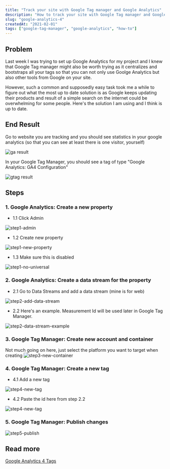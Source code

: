 ```yaml
---
title: "Track your site with Google Tag manager and Google Analytics"
description: "How to track your site with Google Tag manager and Google Analytics 4 Tags"
slug: "google-analytics-4"
createdAt: "2021-02-01"
tags: ["google-tag-manager", "google-analytics", "how-to"]
---
```


## Problem

Last week I was trying to set up Google Analytics for my project and I knew that Google Tag manager might also be worth trying as it centralizes and bootstraps all your tags so that you can not only use Goolge Analytics but also other tools from Google on your site.

However, such a common and supposedly easy task took me a while to figure out what the most up to date solution is as Google keeps updating their products and result of a simple search on the internet could be overwhelming for some people. Here's the solution I am using and I think is up to date.

## End Result

Go to website you are tracking and you should see statistics in your google analytics (so that you can see at least there is one visitor, yourself)

![ga result](https://blog0post0images.blob.core.windows.net/google-analytics-4/ga-result.png)

In your Google Tag Manager, you should see a tag of type "Google Analytics: GA4 Configuration"

![gtag result](https://blog0post0images.blob.core.windows.net/google-analytics-4/gtag-result.png)

## Steps

### 1. Google Analytics: Create a new property

- 1.1 Click Admin

![step1-admin](https://blog0post0images.blob.core.windows.net/google-analytics-4/step1-admin.png)

- 1.2 Create new property

![step1-new-property](https://blog0post0images.blob.core.windows.net/google-analytics-4/step1-new-property.png)

- 1.3 Make sure this is disabled

![step1-no-universal](https://blog0post0images.blob.core.windows.net/google-analytics-4/step1-no-universal.png)

### 2. Google Analytics: Create a data stream for the property

- 2.1 Go to Data Streams and add a data stream (mine is for web)

![step2-add-data-stream](https://blog0post0images.blob.core.windows.net/google-analytics-4/step2-add-data-stream.png)

- 2.2 Here's an example. Measurement Id will be used later in Google Tag Manager.

![step2-data-stream-example](https://blog0post0images.blob.core.windows.net/google-analytics-4/step2-data-stream-example.png)

### 3. Google Tag Manager: Create new account and container

Not much going on here, just select the platform you want to target when creating
![step3-new-container](https://blog0post0images.blob.core.windows.net/google-analytics-4/step3-new-container.png)

### 4. Google Tag Manager: Create a new tag

- 4.1 Add a new tag

![step4-new-tag](https://blog0post0images.blob.core.windows.net/google-analytics-4/step4-new-tag.png)

- 4.2 Paste the id here from step 2.2

![step4-new-tag](https://blog0post0images.blob.core.windows.net/google-analytics-4/step4-new-tag-id.png)

### 5. Google Tag Manager: Publish changes

![step5-publish](https://blog0post0images.blob.core.windows.net/google-analytics-4/step5-publish.png)

## Read more

[Google Analytics 4 Tags](https://support.google.com/tagmanager/answer/9442095?hl=en)
